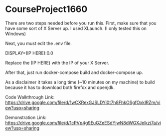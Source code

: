 # CourseProject1660

There are two steps needed before you run this.  First, make sure that you have some sort of X Server up.  I used XLaunch.
(I only tested this on Windows)

Next, you must edit the .env file.

DISPLAY=(IP HERE):0.0
  
Replace the (IP HERE) with the IP of your X Server.
  
After that, just run docker-compose build and docker-compose up.

As a disclaimer it takes a long time (~10 minutes on my machine) to build because it has to download both firefox and openjdk.

Code Walkthrough Link: https://drive.google.com/file/d/1wCXRexGJSLDYi0t7h8FhkOSgfOxkIRZm/view?usp=sharing

Demonstration Link: https://drive.google.com/file/d/1cPVp4g9EuGZeESdYjwN8dWGXJelkzj7a/view?usp=sharing
